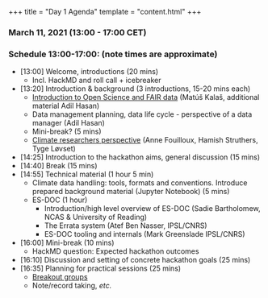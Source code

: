 +++
title = "Day 1 Agenda"
template = "content.html"
+++

### March 11, 2021 (13:00 - 17:00 CET)


### Schedule 13:00-17:00: (note times are approximate)

- [13:00] Welcome, introductions (20 mins)
    - Incl. HackMD and roll call + icebreaker
- [13:20] Introduction & background (3 introductions, 15-20 mins each)
    - [Introduction to Open Science and FAIR data](https://docs.google.com/presentation/d/1KDlvWZ5dUxFv6JL7K5dJzVQayF0g9oOR55xSRm71yu0/edit?usp=sharing) (Matúš Kalaš, additional material Adil Hasan) 
    - Data management planning, data life cycle - perspective of a data manager (Adil Hasan)
    - Mini-break? (5 mins)
    - [Climate researchers perspective](https://docs.google.com/presentation/d/1AzbC9PWqZnro3wepKcs-kGNFB69BQqJ-1JCYeNgwu5M/edit?usp=sharing) (Anne Fouilloux, Hamish Struthers, Tyge Løvset)
- [14:25] Introduction to the hackathon aims, general discussion (15 mins)
- [14:40] Break (15 mins) 
- [14:55] Technical material (1 hour 5 min)
    - Climate data handling: tools, formats and conventions. Introduce prepared background material (Jupyter Notebook) (5 mins)
    - ES-DOC (1 hour)
        - Introduction/high level overview of ES-DOC (Sadie Bartholomew, NCAS & University of Reading)
        - The Errata system (Atef Ben Nasser, IPSL/CNRS) 
        - ES-DOC tooling and internals (Mark Greenslade IPSL/CNRS)
- [16:00] Mini-break (10 mins)
    - HackMD question: Expected hackathon outcomes
- [16:10] Discussion and setting of concrete hackathon goals (25 mins) 
- [16:35] Planning for practical sessions (25 mins)
    - [Breakout groups](https://docs.google.com/presentation/d/1hISKBsIRhCfTDdMeRA96lg6IC6YzNu_bvo0KhpOQzb0/edit?usp=sharing)
    - Note/record taking, _etc._
 


